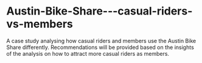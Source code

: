 # Austin-Bike-Share---casual-riders-vs-members
A case study analysing how casual riders and members use the Austin Bike Share differently. Recommendations will be provided based on the insights of the analysis on how to attract more casual riders as members.
